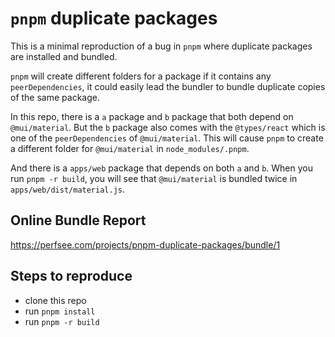 # `pnpm` duplicate packages

This is a minimal reproduction of a bug in `pnpm` where duplicate packages are installed and bundled.

`pnpm` will create different folders for a package if it contains any `peerDependencies`, it could easily lead the bundler to bundle duplicate copies of the same package.

In this repo, there is a `a` package and `b` package that both depend on `@mui/material`. But the `b` package also comes with the `@types/react` which is one of the `peerDependencies` of `@mui/material`. This will cause `pnpm` to create a different folder for `@mui/material` in `node_modules/.pnpm`.

And there is a `apps/web` package that depends on both `a` and `b`. When you run `pnpm -r build`, you will see that `@mui/material` is bundled twice in `apps/web/dist/material.js`.

## Online Bundle Report

https://perfsee.com/projects/pnpm-duplicate-packages/bundle/1

## Steps to reproduce
- clone this repo
- run `pnpm install`
- run `pnpm -r build`

